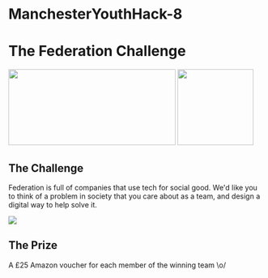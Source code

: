 # ManchesterYouthHack-8

# The Federation Challenge

<img src='Copy of hivemanchester logo.png' height="150" width="330" />
<img src='hac 2 YEL-1.png' height="150" width="auto" />

## The Challenge

Federation is full of companies that use tech for social good. We'd like you to think of a problem in society that you care about as a team, and design a digital way to help solve it.

<img src='1080p_HD_Make_Em_Laugh_Singin_in_the_Rain_1952.gif' height="auto" width="auto" />


## The Prize
A £25 Amazon voucher for each member of the winning team \o/
